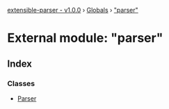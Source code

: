 [extensible-parser - v1.0.0](../README.md) › [Globals](../globals.md) › ["parser"](_parser_.md)

# External module: "parser"

## Index

### Classes

* [Parser](../classes/_parser_.parser.md)
